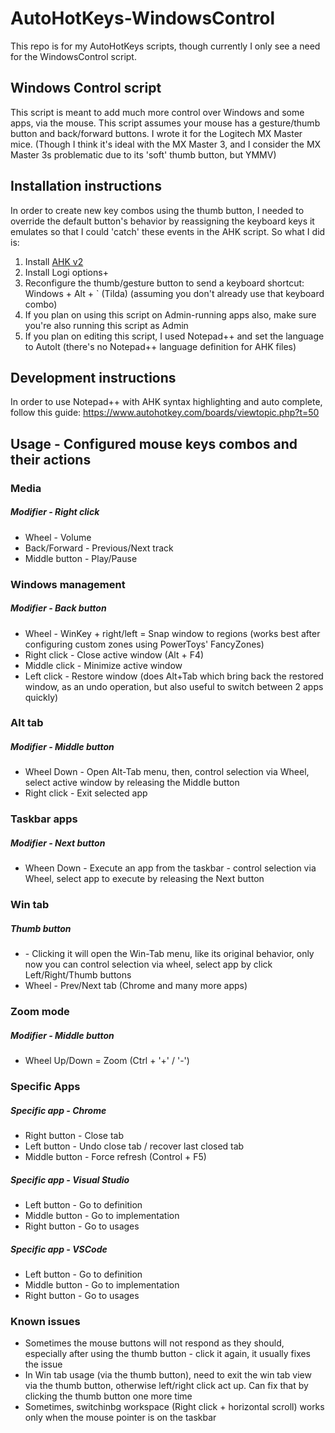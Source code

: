 # AutoHotKeys-WindowsControl
This repo is for my AutoHotKeys scripts, though currently I only see a need for the WindowsControl script.

## Windows Control script
This script is meant to add much more control over Windows and some apps, via the mouse.
This script assumes your mouse has a gesture/thumb button and back/forward buttons.
I wrote it for the Logitech MX Master mice.
(Though I think it's ideal with the MX Master 3, and I consider the MX Master 3s problematic due to its 'soft' thumb button, but YMMV)

## Installation instructions
In order to create new key combos using the thumb button, I needed to override the default button's behavior by reassigning the keyboard keys it emulates so that I could 'catch' these events in the AHK script.
So what I did is:
1. Install [AHK v2](https://www.autohotkey.com/download/2.0/) 
2. Install Logi options+
3. Reconfigure the thumb/gesture button to send a keyboard shortcut: Windows + Alt + \` (Tilda) (assuming you don't already use that keyboard combo)
4. If you plan on using this script on Admin-running apps also, make sure you're also running this script as Admin
5. If you plan on editing this script, I used Notepad++ and set the language to AutoIt (there's no Notepad++ language definition for AHK files)

## Development instructions
In order to use Notepad++ with AHK syntax highlighting and auto complete, follow this guide: https://www.autohotkey.com/boards/viewtopic.php?t=50

## Usage - Configured mouse keys combos and their actions
### Media
##### Modifier - Right click
* Wheel - Volume
* Back/Forward - Previous/Next track
* Middle button - Play/Pause


### Windows management
##### Modifier - Back button
* Wheel - WinKey + right/left  =  Snap window to regions (works best after configuring custom zones using PowerToys' FancyZones)
* Right click - Close active window (Alt + F4)
* Middle click - Minimize active window
* Left click - Restore window (does Alt+Tab which bring back the restored window, as an undo operation, but also useful to switch between 2 apps quickly)


### Alt tab
##### Modifier - Middle button
* Wheel Down - Open Alt-Tab menu, then, control selection via Wheel, select active window by releasing the Middle button
* Right click - Exit selected app


### Taskbar apps
##### Modifier - Next button
* Wheen Down - Execute an app from the taskbar - control selection via Wheel, select app to execute by releasing the Next button


### Win tab
##### Thumb button
* \- Clicking it will open the Win-Tab menu, like its original behavior, only now you can control selection via wheel, select app by click Left/Right/Thumb buttons
* Wheel - Prev/Next tab (Chrome and many more apps)


### Zoom mode
##### Modifier - Middle button
* Wheel Up/Down = Zoom (Ctrl + '+' / '-')


### Specific Apps
##### Specific app - Chrome
* Right button - Close tab
* Left button - Undo close tab / recover last closed tab
* Middle button - Force refresh (Control + F5)

##### Specific app - Visual Studio
* Left button - Go to definition
* Middle button - Go to implementation
* Right button - Go to usages

##### Specific app - VSCode
* Left button - Go to definition
* Middle button - Go to implementation
* Right button - Go to usages

### Known issues
* Sometimes the mouse buttons will not respond as they should, especially after using the thumb button - click it again, it usually fixes the issue
* In Win tab usage (via the thumb button), need to exit the win tab view via the thumb button, otherwise left/right click act up. Can fix that by clicking the thumb button one more time
* Sometimes, switchinbg workspace (Right click + horizontal scroll) works only when the mouse pointer is on the taskbar

